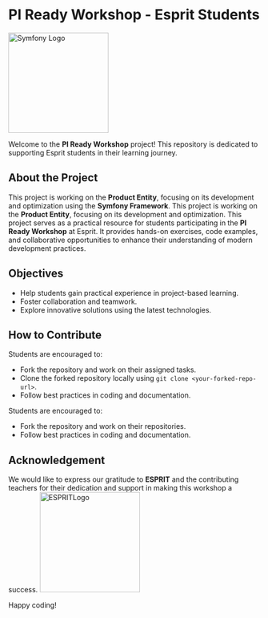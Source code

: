 # PI Ready Workshop - Esprit Students

<img src="https://symfony.com/logos/symfony_black_03.png" alt="Symfony Logo" width="200">

Welcome to the **PI Ready Workshop** project! This repository is dedicated to supporting Esprit students in their learning journey.

## About the Project
This project is working on the **Product Entity**, focusing on its development and optimization using the **Symfony Framework**.
This project is working on the **Product Entity**, focusing on its development and optimization.
This project serves as a practical resource for students participating in the **PI Ready Workshop** at Esprit. It provides hands-on exercises, code examples, and collaborative opportunities to enhance their understanding of modern development practices.

## Objectives
- Help students gain practical experience in project-based learning.
- Foster collaboration and teamwork.
- Explore innovative solutions using the latest technologies.

## How to Contribute
Students are encouraged to:
- Fork the repository and work on their assigned tasks.
- Clone the forked repository locally using `git clone <your-forked-repo-url>`.
- Follow best practices in coding and documentation.

Students are encouraged to:
- Fork the repository and work on their repositories.
- Follow best practices in coding and documentation.

## Acknowledgement
We would like to express our gratitude to **ESPRIT** and the contributing teachers for their dedication and support in making this workshop a success.
<img src="https://cdio.esprit.tn/images/cdio/esprit.png" alt=" ESPRITLogo" width="200">

Happy coding!
